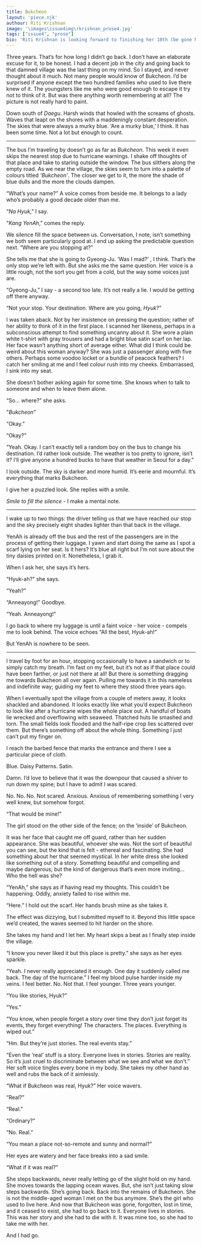 ```yaml
---
title: Bukcheon
layout: 'piece.njk'
authour: Riti Krishnan
image: '\images\issue4img\rkrishnan_prose4.jpg'
tags: ["issue4", "prose"]
bio: 'Riti Krishnan is looking forward to finishing her 10th (be gone Maths and Science!) from Bhavan Vidyalaya, Chandigarh. She has been a reporter for BVC MUN and a member of the Editorial Board of the school yearbook. Besides her affinity for classic poetry and the works of Vincent Van Gogh, she is also an otaku and K-pop fan. She hopes to find herself in Bled, Slovenia in the next ten years, reading Murakami novels in a small cottage.'
---
```


Three years. That’s for how long I didn’t go back. I don’t have an elaborate excuse for it, to be honest. I had a decent job in the city and going back to that damned village was the last thing on my mind. So I stayed, and never thought about it much. Not many people would know of Bukcheon. I’d be surprised if anyone except the two hundred families who used to live there knew of it. The youngsters like me who were good enough to escape it try not to think of it. But was there anything worth remembering at all?
The picture is not really hard to paint.

Down south of *Daegu*. Harsh winds that howled with the screams of ghosts. Waves that leapt on the shores with a maddeningly constant desperation. The skies that were always a murky blue. ‘Are a murky blue,’ I think. It has been some time. Not a lot but enough to count.

***

The bus I’m traveling by doesn’t go as far as *Bukcheon*. This week it even skips the nearest stop due to hurricane warnings. I shake off thoughts of that place and take to staring outside the window. The bus slithers along the empty road. As we near the village, the skies seem to turn into a palette of colours titled *‘Bukcheon’*. The closer we get to it, the more the shade of blue dulls and the more the clouds dampen.

“What’s your name?” A voice comes from beside me. It belongs to a lady who’s probably a good decade older than me.

“*Na Hyuk*,” I say.

“*Kang YenAh*,” comes the reply.

We silence fill the space between us. Conversation, I note, isn’t something we both seem particularly good at. I end up asking the predictable question next. “Where are you stopping at?”

She tells me that she is going to Gyeong-Ju. ‘Was I mad?’ , I think. That’s the only stop we’re left with. But she asks me the same question. Her voice is a little rough, not the sort you get from a cold, but the way some voices just are.

“Gyeong-Ju,” I say - a second too late. It’s not really a lie. I would be getting off there anyway.

“Not your stop. Your destination. Where are you going, *Hyuk*?”

I was taken aback. Not by her insistence on pressing the question; rather of her ability to think of it in the first place. I scanned her likeness, perhaps in a subconscious attempt to find something uncanny about it. She wore a plain white t-shirt with gray trousers and had a bright blue satin scarf on her lap. Her face wasn’t anything short of average either. What did I think could be weird about this woman anyway? She was just a passenger along with five others. Perhaps some voodoo locket or a bundle of peacock feathers? I catch her smiling at me and I feel colour rush into my cheeks. Embarrassed, I sink into my seat.

She doesn’t bother asking again for some time. She knows when to talk to someone and when to leave them alone.

“So… where?” she asks.

"*Bukcheon”*

“Okay.”

“Okay?”

“Yeah. Okay. I can’t exactly tell a random boy on the bus to change his destination. I’d rather look outside. The weather is too pretty to ignore, isn’t it? I’ll give anyone a hundred bucks to have that weather in Seoul for a day.”

I look outside. The sky is darker and more humid. It’s eerie and mournful. It’s everything that marks Bukcheon.

I give her a puzzled look. She replies with a smile.

*Smile to fill the silence* - I make a mental note.

***

I wake up to two things: the driver telling us that we have reached our stop and the sky precisely eight shades lighter than that back in the village.

YenAh is already off the bus and the rest of the passengers are in the process of getting their luggage. I yawn and start doing the same as I spot a scarf lying on her seat. Is it hers? It’s blue all right but I’m not sure about the tiny daisies printed on it. Nonetheless, I grab it.

When I ask her, she says it’s hers.

“Hyuk-ah?” she says.

“Yeah?”

“Anneayong!” Goodbye.

“Yeah. Anneayong!”

I go back to where my luggage is until a faint voice - her voice - compels me to look behind. The voice echoes “All the best, Hyuk-ah!”

But YenAh is nowhere to be seen.

***

I travel by foot for an hour, stopping occasionally to have a sandwich or to simply catch my breath. I’m fast on my feet, but it’s not as if that place could have been farther, or just not there at all! But there is something dragging me towards Bukcheon all over again. Pulling me towards it in this nameless and indefinite way; guiding my feet to where they stood three years ago.

When I eventually spot the village from a couple of meters away, it looks shackled and abandoned. It looks exactly like what you’d expect Bukcheon to look like after a hurricane wipes the whole place out. A handful of boats lie wrecked and overflowing with seaweed. Thatched huts lie smashed and torn. The small fields look flooded and the half-ripe crop lies scattered over them. But there’s something off about the whole thing. Something I just can’t put my finger on.

I reach the barbed fence that marks the entrance and there I see a particular piece of cloth.

Blue. Daisy Patterns. Satin.

Damn. I’d love to believe that it was the downpour that caused a shiver to run down my spine; but I have to admit I was scared.

No. No. No. Not scared. Anxious. Anxious of remembering something I very well knew, but somehow forgot.

“That would be mine!”

The girl stood on the other side of the fence; on the ‘inside’ of Bukcheon.

It was her face that caught me off guard, rather than her sudden appearance. She was beautiful, whoever she was. Not the sort of beautiful you can see, but the kind that is felt - ethereal and fascinating. She had something about her that seemed mystical. In her white dress she looked like something out of a story. Something beautiful and compelling and maybe dangerous; but the kind of dangerous that’s even more inviting… Who the hell was she?

“YenAh,” she says as if having read my thoughts. This couldn’t be happening. Oddly, anxiety failed to rise within me.

“Here.” I hold out the scarf. Her hands brush mine as she takes it.

The effect was dizzying, but I submitted myself to it. Beyond this little space we’d created, the waves seemed to hit harder on the shore.

She takes my hand and I let her. My heart skips a beat as I finally step inside the village.

“I know you never liked it but this place is pretty.” she says as her eyes sparkle.

“Yeah. I never really appreciated it enough. One day it suddenly called me back. The day of the hurricane.” I feel my blood pulse harder inside my veins. I feel better. No. Not that. I feel younger. Three years younger.

“You like stories, Hyuk?”

“Yes.”

“You know, when people forget a story over time they don’t just forget its events, they forget everything! The characters. The places. Everything is wiped out.”

“Hm. But they’re just stories. The real events stay.”

“Even the ‘real’ stuff is a story. Everyone lives in stories. Stories are reality. So it’s just cruel to discriminate between what we see and what we don’t.” Her soft voice tingles every bone in my body. She takes my other hand as well and rubs the back of it aimlessly.

“What if Bukcheon was real, Hyuk?” Her voice wavers.

“Real?”

“Real.”

“Ordinary?”

“No. Real.”

“You mean a place not-so-remote and sunny and normal?”

Her eyes are watery and her face breaks into a sad smile.

“What if it was real?”

She steps backwards, never really letting go of the slight hold on my hand. She moves towards the lapping ocean waves. But, she isn’t just taking slow steps backwards. She’s going back. Back into the remains of Bukcheon. She is not the middle-aged woman I met on the bus anymore. She’s the girl who used to live here. And now that Bukcheon was gone, forgotten, lost in time, and it ceased to exist, she had to go back to it. Everyone lives in stories. This was her story and she had to die with it. It was mine too, so she had to take me with her.

And I had go.